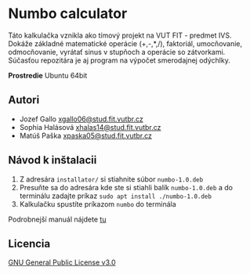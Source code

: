 # Numbo calculator

Táto kalkulačka vznikla ako tímový projekt na VUT FIT - predmet IVS.
Dokáže základné matematické operácie (+,-,*,/), faktoriál, umocňovanie, odmocňovanie, vyrátať sinus v stupňoch a operácie so zátvorkami.
Súčasťou repozitára je aj program na výpočet smerodajnej odýchlky.

**Prostredie** Ubuntu 64bit

## Autori

- Jozef Gallo     <xgallo06@stud.fit.vutbr.cz>
- Sophia Halásová <xhalas14@stud.fit.vutbr.cz>
- Matúš Paška     <xpaska05@stud.fit.vutbr.cz>

## Návod k inštalacii

1. Z adresára `installator/` si stiahnite súbor `numbo-1.0.deb`
2. Presuňte sa do adresára kde ste si stiahli balík `numbo-1.0.deb` a do terminálu zadajte príkaz `sudo apt install ./numbo-1.0.deb`
3. Kalkulačku spustíte príkazom `numbo` do terminála

Podrobnejší manuál nájdete <a href="http://www.stud.fit.vutbr.cz/~xgallo06/"> tu </a>

## Licencia

<a href="https://github.com/dottik1337/ivs-NEJAKOBOLONEJAKOBUDE/blob/main/LICENSE">GNU General Public License v3.0</a>
 